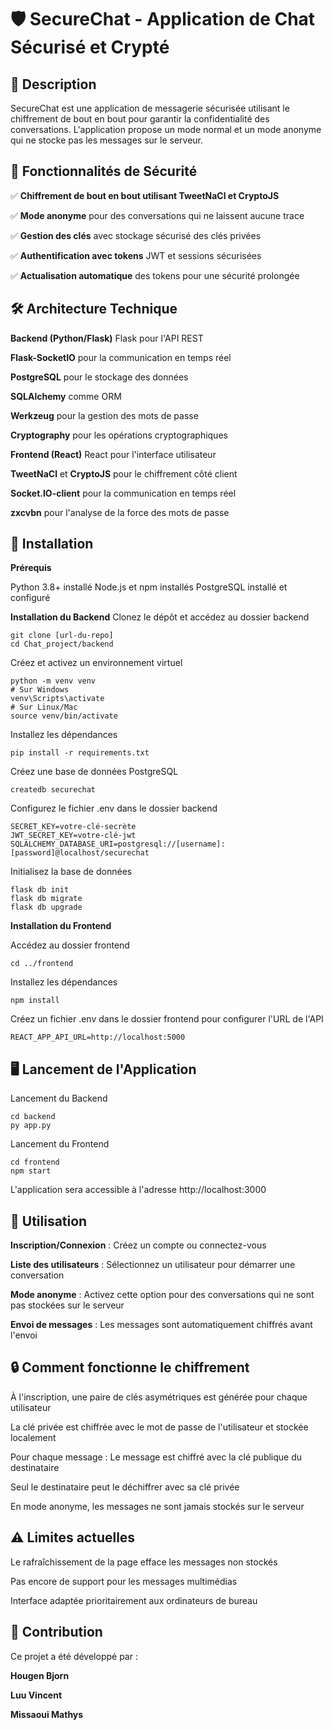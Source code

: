 # 🛡️ SecureChat - Application de Chat Sécurisé et Crypté

## 📝 Description

SecureChat est une application de messagerie sécurisée utilisant le chiffrement de bout en bout pour garantir la confidentialité des conversations. L'application propose un mode normal et un mode anonyme qui ne stocke pas les messages sur le serveur.

## 🔐 Fonctionnalités de Sécurité

✅ **Chiffrement de bout en bout utilisant TweetNaCl et CryptoJS**

✅ **Mode anonyme** pour des conversations qui ne laissent aucune trace

✅ **Gestion des clés** avec stockage sécurisé des clés privées

✅ **Authentification avec tokens** JWT et sessions sécurisées

✅ **Actualisation automatique** des tokens pour une sécurité prolongée

## 🛠️ Architecture Technique

**Backend (Python/Flask)**
Flask pour l'API REST

**Flask-SocketIO** pour la communication en temps réel

**PostgreSQL** pour le stockage des données

**SQLAlchemy** comme ORM

**Werkzeug** pour la gestion des mots de passe

**Cryptography** pour les opérations cryptographiques

**Frontend (React)**
React pour l'interface utilisateur

**TweetNaCl** et **CryptoJS** pour le chiffrement côté client

**Socket.IO-client** pour la communication en temps réel

**zxcvbn** pour l'analyse de la force des mots de passe

## 🚀 Installation

**Prérequis**

Python 3.8+ installé
Node.js et npm installés
PostgreSQL installé et configuré

**Installation du Backend**
Clonez le dépôt et accédez au dossier backend

```shell
git clone [url-du-repo]
cd Chat_project/backend
```

Créez et activez un environnement virtuel

```shell
python -m venv venv
# Sur Windows
venv\Scripts\activate
# Sur Linux/Mac
source venv/bin/activate
```

Installez les dépendances

```shell
pip install -r requirements.txt
```

Créez une base de données PostgreSQL

```shell
createdb securechat
```

Configurez le fichier .env dans le dossier backend

```
SECRET_KEY=votre-clé-secrète
JWT_SECRET_KEY=votre-clé-jwt
SQLALCHEMY_DATABASE_URI=postgresql://[username]:[password]@localhost/securechat
```

Initialisez la base de données

```shell
flask db init
flask db migrate
flask db upgrade
```

**Installation du Frontend**

Accédez au dossier frontend

```shell
cd ../frontend
```

Installez les dépendances

```shell
npm install
```

Créez un fichier .env dans le dossier frontend pour configurer l'URL de l'API

```
REACT_APP_API_URL=http://localhost:5000
```

## 🖥️ Lancement de l'Application

Lancement du Backend

```shell
cd backend
py app.py
```

Lancement du Frontend

```shell
cd frontend
npm start
```

L'application sera accessible à l'adresse http://localhost:3000

## 📱 Utilisation

**Inscription/Connexion** : Créez un compte ou connectez-vous

**Liste des utilisateurs** : Sélectionnez un utilisateur pour démarrer une conversation

**Mode anonyme** : Activez cette option pour des conversations qui ne sont pas stockées sur le serveur

**Envoi de messages** : Les messages sont automatiquement chiffrés avant l'envoi

## 🔒 Comment fonctionne le chiffrement

À l'inscription, une paire de clés asymétriques est générée pour chaque utilisateur

La clé privée est chiffrée avec le mot de passe de l'utilisateur et stockée localement

Pour chaque message :
Le message est chiffré avec la clé publique du destinataire

Seul le destinataire peut le déchiffrer avec sa clé privée

En mode anonyme, les messages ne sont jamais stockés sur le serveur

## ⚠️ Limites actuelles

Le rafraîchissement de la page efface les messages non stockés

Pas encore de support pour les messages multimédias

Interface adaptée prioritairement aux ordinateurs de bureau

## 🤝 Contribution

Ce projet a été développé par :

**Hougen Bjorn**

**Luu Vincent**

**Missaoui Mathys**